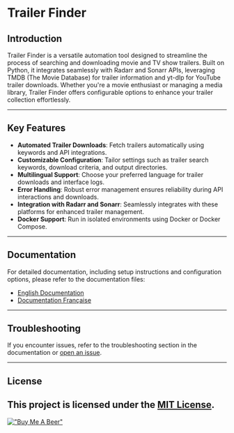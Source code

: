 
# Trailer Finder

## Introduction

Trailer Finder is a versatile automation tool designed to streamline the process of searching and downloading movie and TV show trailers. Built on Python, it integrates seamlessly with Radarr and Sonarr APIs, leveraging TMDB (The Movie Database) for trailer information and yt-dlp for YouTube trailer downloads. Whether you're a movie enthusiast or managing a media library, Trailer Finder offers configurable options to enhance your trailer collection effortlessly.

---

## Key Features

- **Automated Trailer Downloads**: Fetch trailers automatically using keywords and API integrations.
- **Customizable Configuration**: Tailor settings such as trailer search keywords, download criteria, and output directories.
- **Multilingual Support**: Choose your preferred language for trailer downloads and interface logs.
- **Error Handling**: Robust error management ensures reliability during API interactions and downloads.
- **Integration with Radarr and Sonarr**: Seamlessly integrates with these platforms for enhanced trailer management.
- **Docker Support**: Run in isolated environments using Docker or Docker Compose.

---

## Documentation

For detailed documentation, including setup instructions and configuration options, please refer to the documentation files:

- [English Documentation](./doc/README.en.md)
- [Documentation Française](./doc/README.fr.md)

---

## Troubleshooting

If you encounter issues, refer to the troubleshooting section in the documentation or [open an issue](https://github.com/kalibrado/trailer-finder/issues).

---

## License

This project is licensed under the [MIT License](./LICENSE).
---

[!["Buy Me A Beer"](https://www.buymeacoffee.com/assets/img/custom_images/orange_img.png)](https://www.buymeacoffee.com/leonardofod)
